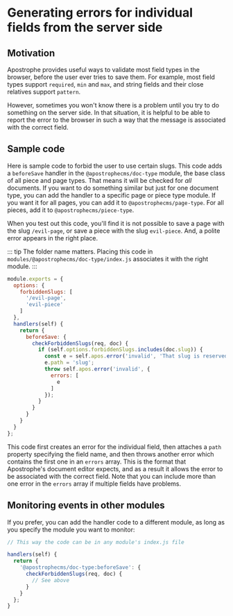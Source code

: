 # Generating errors for individual fields from the server side

## Motivation

Apostrophe provides useful ways to validate most field types in the browser, before the user ever tries to save them. For example, most field types support `required`, `min` and `max`, and string fields and their close relatives support `pattern`.

However, sometimes you won't know there is a problem until you try to do something on the server side. In that situation, it is helpful to be able to report the error to the browser in such a way that the message is associated with the correct field.

## Sample code

Here is sample code to forbid the user to use certain slugs. This code adds a `beforeSave` handler in the `@apostrophecms/doc-type` module, the base class of all piece and page types. That means it will be checked for *all* documents. If you want to do something similar but just for one document type, you can add the handler to a specific page or piece type module. If you want it for all pages, you can add it to `@apostrophecms/page-type`. For all pieces, add it to `@apostrophecms/piece-type`.

When you test out this code, you'll find it is not possible to save a page with the slug `/evil-page`, or save a piece with the slug `evil-piece`. And, a polite error appears in the right place.

::: tip
The folder name matters. Placing this code in `modules/@apostrophecms/doc-type/index.js` associates it with the right module.
:::

<AposCodeBlock>

```javascript
module.exports = {
  options: {
    forbiddenSlugs: [
      '/evil-page',
      'evil-piece'
    ]
  },
  handlers(self) {
    return {
      beforeSave: {
        checkForbiddenSlugs(req, doc) {
          if (self.options.forbiddenSlugs.includes(doc.slug)) {
            const e = self.apos.error('invalid', 'That slug is reserved.');
            e.path = 'slug';
            throw self.apos.error('invalid', {
              errors: [
                e
              ]
            });
          }
        }
      }
    }
  }
};
```
  <template v-slot:caption>
    /modules/@apostrophecms/doc-type/index.js
  </template>
</AposCodeBlock>

This code first creates an error for the individual field, then attaches a `path` property specifying the field name, and then throws another error which contains the first one in an `errors` array. This is the format that Apostrophe's document editor expects, and as a result it allows the error to be associated with the correct field. Note that you can include more than one error in the `errors` array if multiple fields have problems.

## Monitoring events in other modules

If you prefer, you can add the handler code to a different module, as long as you specify the module you want to monitor:

```javascript
// This way the code can be in any module's index.js file

handlers(self) {
  return {
    '@apostrophecms/doc-type:beforeSave': {
      checkForbiddenSlugs(req, doc) {
        // See above
      }
    }
  };
}
```
